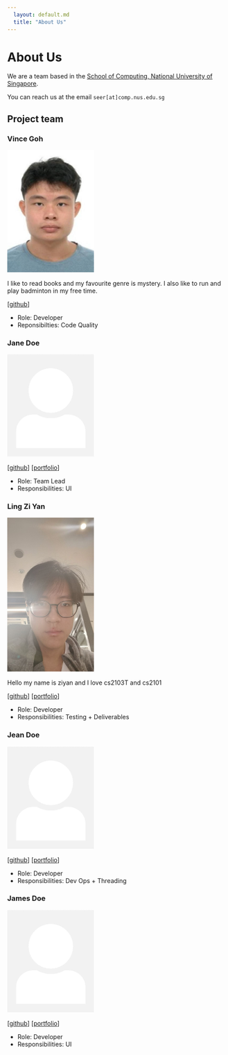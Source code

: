 ```yaml
---
  layout: default.md
  title: "About Us"
---
```


# About Us

We are a team based in the [School of Computing, National University of Singapore](http://www.comp.nus.edu.sg).

You can reach us at the email `seer[at]comp.nus.edu.sg`

## Project team

### Vince Goh

<img src="images/vinceg4.png" width="200px">

I like to read books and my favourite genre is mystery. I also like to run and play badminton in my free time.

[[github](https://github.com/vinceg4)]

* Role: Developer
* Reponsibilties: Code Quality

### Jane Doe

<img src="images/johndoe.png" width="200px">

[[github](http://github.com/johndoe)]
[[portfolio](team/johndoe.md)]

* Role: Team Lead
* Responsibilities: UI

### Ling Zi Yan

<img src="images/lingziyann.png" width="200px">

Hello my name is ziyan and I love cs2103T and cs2101

[[github](http://github.com/LingZiyann)] [[portfolio](team/johndoe.md)]

* Role: Developer
* Responsibilities: Testing + Deliverables

### Jean Doe

<img src="images/johndoe.png" width="200px">

[[github](http://github.com/johndoe)]
[[portfolio](team/johndoe.md)]

* Role: Developer
* Responsibilities: Dev Ops + Threading

### James Doe

<img src="images/johndoe.png" width="200px">

[[github](http://github.com/johndoe)]
[[portfolio](team/johndoe.md)]

* Role: Developer
* Responsibilities: UI
